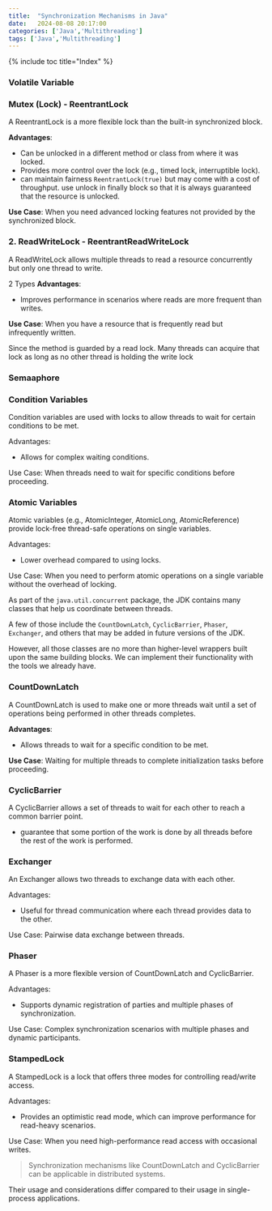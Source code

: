 ```yaml
---
title:  "Synchronization Mechanisms in Java"
date:   2024-08-08 20:17:00
categories: ['Java','Multithreading']
tags: ['Java','Multithreading']
---
```


{% include toc title="Index" %}


### Volatile Variable

### Mutex (Lock) - ReentrantLock
A ReentrantLock is a more flexible lock than the built-in synchronized block.

**Advantages**:
- Can be unlocked in a different method or class from where it was locked.
- Provides more control over the lock (e.g., timed lock, interruptible lock).
- can maintain fairness `ReentrantLock(true)` but may come with a cost of throughput.
  use unlock in finally block so that it is always guaranteed that the resource is unlocked.

**Use Case**: When you need advanced locking features not provided by the synchronized block.

### 2. ReadWriteLock - ReentrantReadWriteLock
A ReadWriteLock allows multiple threads to read a resource concurrently but only one thread to write.

2 Types
**Advantages**:
- Improves performance in scenarios where reads are more frequent than writes.

**Use Case**: When you have a resource that is frequently read but infrequently written.

Since the method is guarded by a read lock. Many threads can acquire that lock as long as no other thread is holding the write lock

### Semaaphore

### Condition Variables
Condition variables are used with locks to allow threads to wait for certain conditions to be met.

Advantages:
- Allows for complex waiting conditions.

Use Case: When threads need to wait for specific conditions before proceeding.

### Atomic Variables
Atomic variables (e.g., AtomicInteger, AtomicLong, AtomicReference) provide lock-free thread-safe operations on single variables.

Advantages:
- Lower overhead compared to using locks.

Use Case: When you need to perform atomic operations on a single variable without the overhead of locking.


As part of the `java.util.concurrent` package, the JDK contains many classes that help us coordinate between threads.

A few of those include the `CountDownLatch`, `CyclicBarrier`, `Phaser`, `Exchanger`, and others that may be added in future versions
of the JDK.

However, all those classes are no more than higher-level wrappers built upon the same building blocks.
We can implement their functionality with the tools we already have.

### CountDownLatch
A CountDownLatch is used to make one or more threads wait until a set of operations being performed in other threads completes.

**Advantages**:
- Allows threads to wait for a specific condition to be met.

**Use Case**: Waiting for multiple threads to complete initialization tasks before proceeding.

### CyclicBarrier
A CyclicBarrier allows a set of threads to wait for each other to reach a common barrier point.
- guarantee that some portion of the work is done by all threads before the rest of the work is performed.

### Exchanger
An Exchanger allows two threads to exchange data with each other.

Advantages:
- Useful for thread communication where each thread provides data to the other.

Use Case: Pairwise data exchange between threads.

### Phaser
A Phaser is a more flexible version of CountDownLatch and CyclicBarrier.

Advantages:
- Supports dynamic registration of parties and multiple phases of synchronization.

Use Case: Complex synchronization scenarios with multiple phases and dynamic participants.

### StampedLock
A StampedLock is a lock that offers three modes for controlling read/write access.

Advantages:
- Provides an optimistic read mode, which can improve performance for read-heavy scenarios.

Use Case: When you need high-performance read access with occasional writes.

> Synchronization mechanisms like CountDownLatch and CyclicBarrier can be applicable in distributed systems.

Their usage and considerations differ compared to their usage in single-process applications. 
